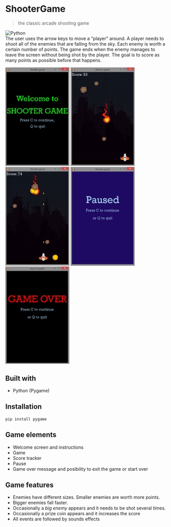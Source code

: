 # ShooterGame
> the classic arcade shooting game 
<img alt="Python" src="https://img.shields.io/badge/python%20-%2314354C.svg?&style=for-the-badge&logo=python&logoColor=white"/>
</br>
The user uses the arrow keys to move a "player" around. A player needs to shoot all of the enemies that are falling from the sky. Each enemy is worth a certain number of points.
The game ends when the enemy manages to leave the screen without being shot by the player. The goal is to score as many points as possible before that happens.
</br>

<p float="left">
<img src="images/shooterIntro.png" width="200">
<img src="images/shooterGame.png" width="200">
<img src="images/shooterGame2.png" width="200">
<img src="images/shooterPaused.png" width="200">
<img src="images/shooterGameOver.png" width="200">
</p>

## Built with
- Python (Pygame)

## Installation
```
pip install pygame
```

## Game elements
- Welcome screen and instructions
- Game
- Score tracker
- Pause
- Game over message and posibility to exit the game or start over

## Game features
- Enemies have different sizes. Smaller enemies are worth more points.
- Bigger enemies fall faster.
- Occasionally a *big enemy* appears and it needs to be shot several times.
- Occasionally a prize coin appears and it increases the score
- All events are followed by sounds effects


